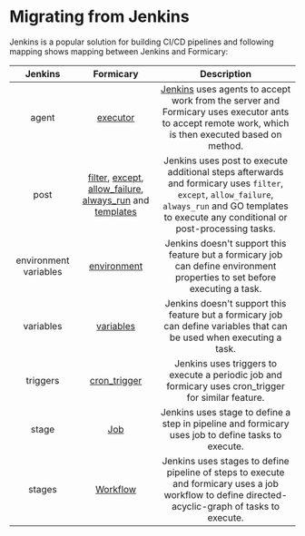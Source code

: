 # Migrating from Jenkins

Jenkins is a popular solution for building CI/CD pipelines and following mapping shows mapping between Jenkins and Formicary:

|     Jenkins  |   Formicary   | Description
| :----------: | :-----------: | :------------------: |
| agent | [executor](executors.md) | [Jenkins](https://www.jenkins.io/doc/book/pipeline/syntax) uses agents to accept work from the server and Formicary uses executor ants to accept remote work, which is then executed based on method.
| post | [filter](definition_options.md#filter), [except](definition_options.md#except), [allow_failure](definition_options.md#allow_failure), [always_run](definition_options.md#always_run) and [templates](definition_options.md#templates) | Jenkins uses post to execute additional steps afterwards and formicary uses `filter`, `except`, `allow_failure`, `always_run` and GO templates to execute any conditional or post-processing tasks.
| environment variables | [environment](definition_options.md#environment) | Jenkins doesn't support this feature but a formicary job can define environment properties to set before executing a task.
| variables | [variables](definition_options.md#variables) | Jenkins doesn't support this feature but a formicary job can define variables that can be used when executing a task.
| triggers | [cron_trigger](definition_options.md#cron_trigger) | Jenkins uses triggers to execute a periodic job and formicary uses cron_trigger for similar feature.
| stage | [Job](definition_options.md#Job) | Jenkins uses stage to define a step in pipeline and formicary uses job to define tasks to execute.
| stages | [Workflow](definition_options.md#Workflow) | Jenkins uses stages to define pipeline of steps to execute and formicary uses a job workflow to define directed-acyclic-graph of tasks to execute.

